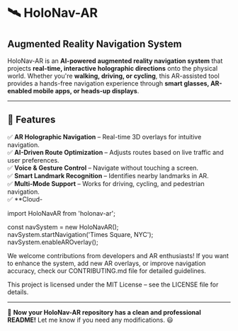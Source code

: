 # 🛰️ HoloNav-AR  

## **Augmented Reality Navigation System**  

HoloNav-AR is an **AI-powered augmented reality navigation system** that projects **real-time, interactive holographic directions** onto the physical world. Whether you're **walking, driving, or cycling**, this AR-assisted tool provides a hands-free navigation experience through **smart glasses, AR-enabled mobile apps, or heads-up displays**.  

---

## 🚀 **Features**  
✅ **AR Holographic Navigation** – Real-time 3D overlays for intuitive navigation.  
✅ **AI-Driven Route Optimization** – Adjusts routes based on live traffic and user preferences.  
✅ **Voice & Gesture Control** – Navigate without touching a screen.  
✅ **Smart Landmark Recognition** – Identifies nearby landmarks in AR.  
✅ **Multi-Mode Support** – Works for driving, cycling, and pedestrian navigation.  
✅ **Cloud-

import HoloNavAR from 'holonav-ar';  

const navSystem = new HoloNavAR();  
navSystem.startNavigation('Times Square, NYC');  
navSystem.enableAROverlay();  

We welcome contributions from developers and AR enthusiasts! If you want to enhance the system, add new AR overlays, or improve navigation accuracy, check our CONTRIBUTING.md file for detailed guidelines.

This project is licensed under the MIT License – see the LICENSE file for details.


---

🚀 **Now your HoloNav-AR repository has a clean and professional README!** Let me know if you need any modifications. 😃
